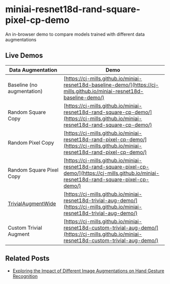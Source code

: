 # miniai-resnet18d-rand-square-pixel-cp-demo
  An in-browser demo to compare models trained with different data augmentations 



## Live Demos

| Data Augmentation                                            | Demo                                                         |
| ------------------------------------------------------------ | ------------------------------------------------------------ |
| Baseline (no augmentation)                                   | [https://cj-mills.github.io/miniai-resnet18d-baseline-demo/](https://cj-mills.github.io/miniai-resnet18d-baseline-demo/) |
| Random Square Copy                                           | [https://cj-mills.github.io/miniai-resnet18d-rand-square-cp-demo/](https://cj-mills.github.io/miniai-resnet18d-rand-square-cp-demo/) |
| Random Pixel Copy                                            | [https://cj-mills.github.io/miniai-resnet18d-rand-pixel-cp-demo/](https://cj-mills.github.io/miniai-resnet18d-rand-pixel-cp-demo/) |
| Random Square Pixel Copy                                     | [https://cj-mills.github.io/miniai-resnet18d-rand-square-pixel-cp-demo/](https://cj-mills.github.io/miniai-resnet18d-rand-square-pixel-cp-demo/) |
| [TrivialAugmentWide](https://pytorch.org/vision/main/generated/torchvision.transforms.TrivialAugmentWide.html) | [https://cj-mills.github.io/miniai-resnet18d-trivial-aug-demo/](https://cj-mills.github.io/miniai-resnet18d-trivial-aug-demo/) |
| Custom Trivial Augment                                       | [https://cj-mills.github.io/miniai-resnet18d-custom-trivial-aug-demo/](https://cj-mills.github.io/miniai-resnet18d-custom-trivial-aug-demo/) |



## Related Posts
* [Exploring the Impact of Different Image Augmentations on Hand Gesture Recognition](https://christianjmills.com/posts/miniai-data-augmentation-experiments/part-1/)
